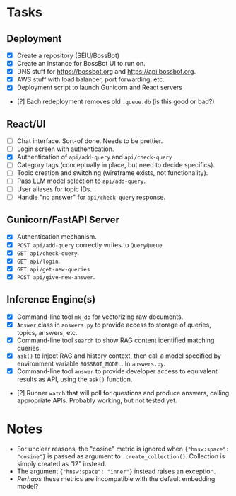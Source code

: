 # Tasks

## Deployment

- [X] Create a repository (SEIU/BossBot)
- [X] Create an instance for BossBot UI to run on.
- [X] DNS stuff for https://bossbot.org and https://api.bossbot.org.
- [X] AWS stuff with load balancer, port forwarding, etc.
- [X] Deployment script to launch Gunicorn and React servers
- [?] Each redeployment removes old `.queue.db` (is this good or bad?)

## React/UI

- [ ] Chat interface.  Sort-of done. Needs to be prettier.
- [ ] Login screen with authentication.
- [X] Authentication of `api/add-query` and `api/check-query`
- [ ] Category tags (conceptually in place, but need to decide specifics).
- [ ] Topic creation and switching (wireframe exists, not functionality).
- [ ] Pass LLM model selection to `api/add-query`.
- [ ] User aliases for topic IDs.
- [ ] Handle "no answer" for `api/check-query` response.

## Gunicorn/FastAPI Server

- [X] Authentication mechanism.
- [X] `POST api/add-query` correctly writes to `QueryQueue`.
- [X] `GET api/check-query`.
- [X] `GET api/login`.
- [X] `GET api/get-new-queries`
- [X] `POST api/give-new-answer`.

## Inference Engine(s)

- [X] Command-line tool `mk_db` for vectorizing raw documents.
- [X] `Answer` class in `answers.py` to provide access to storage of queries,
      topics, answers, etc.
- [X] Command-line tool `search` to show RAG content identified matching queries.
- [X] `ask()` to inject RAG and history context, then call a model specified by
      environment variable `BOSSBOT_MODEL`.  In `answers.py`.
- [X] Command-line tool `answer` to provide developer access to equivalent
      results as API, using the `ask()` function.
- [?] Runner `watch` that will poll for questions and produce answers, calling
      appropriate APIs. Probably working, but not tested yet.

# Notes

- For unclear reasons, the "cosine" metric is ignored when `{"hnsw:space":
  "cosine"}` is passed as argument to `.create_collection()`.  Collection
  is simply created as "l2" instead.
- The argument `{"hnsw:space": "inner"}` instead raises an exception.
- _Perhaps_ these metrics are incompatible with the default embedding model?
